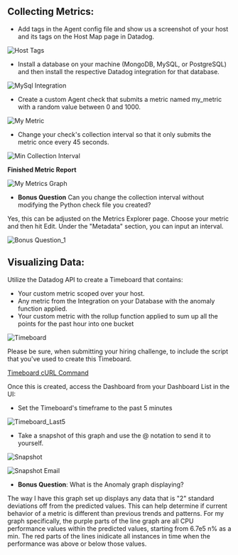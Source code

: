 ## Collecting Metrics:

* Add tags in the Agent config file and show us a screenshot of your host and its tags on the Host Map page in Datadog.

![Host Tags](/images/host-tags.png)

* Install a database on your machine (MongoDB, MySQL, or PostgreSQL) and then install the respective Datadog integration for that database.

![MySql Integration](/images/mysql-integration.png)

* Create a custom Agent check that submits a metric named my_metric with a random value between 0 and 1000.

![My Metric](/images/mymetric.png)

* Change your check's collection interval so that it only submits the metric once every 45 seconds.

![Min Collection Interval](/images/min_collection_interval.png)

**Finished Metric Report**

![My Metrics Graph](/images/mymetric-graph.png)

* **Bonus Question** Can you change the collection interval without modifying the Python check file you created?

Yes, this can be adjusted on the Metrics Explorer page. Choose your metric and then hit Edit. Under the "Metadata" section, you can input an interval.

![Bonus Question_1](/images/interval-option.png)

## Visualizing Data:

Utilize the Datadog API to create a Timeboard that contains:

* Your custom metric scoped over your host.
* Any metric from the Integration on your Database with the anomaly function applied.
* Your custom metric with the rollup function applied to sum up all the points for the past hour into one bucket

![Timeboard](/images/timeboard.png)

Please be sure, when submitting your hiring challenge, to include the script that you've used to create this Timeboard.

[Timeboard cURL Command](timeboard-api-request.txt)

Once this is created, access the Dashboard from your Dashboard List in the UI:

* Set the Timeboard's timeframe to the past 5 minutes

![Timeboard_Last5](/images/timeboard-last5.png)

* Take a snapshot of this graph and use the @ notation to send it to yourself.

![Snapshot](/images/snapshot.png)

![Snapshot Email](/images/snapshot-email.png)

* **Bonus Question**: What is the Anomaly graph displaying?

The way I have this graph set up displays any data that is "2" standard deviations off from the predicted values. This can help determine if current behavior of a metric is different than previous trends and patterns. For my graph specifically, the purple parts of the line graph are all CPU performance values within the predicted values, starting from 6.7e5 n% as a min. The red parts of the lines inidicate all instances in time when the performance was above or below those values.
